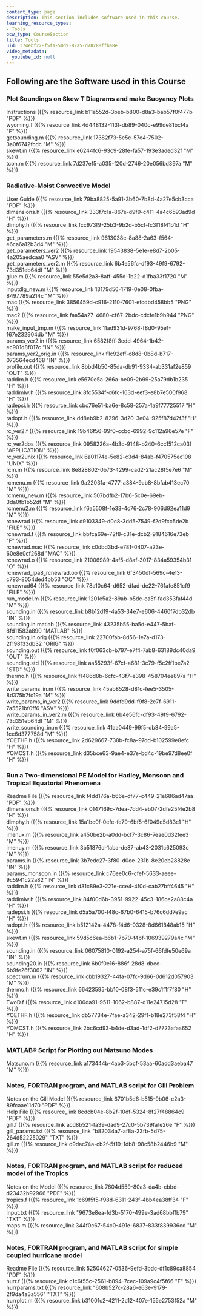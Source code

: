 ```yaml
---
content_type: page
description: This section includes software used in this course.
learning_resource_types:
- Tools
ocw_type: CourseSection
title: Tools
uid: 374ebf22-f5f1-50d9-82a5-d78288ffba8e
video_metadata:
  youtube_id: null
---
```


Following are the Software used in this Course
----------------------------------------------

### Plot Soundings on Skew T Diagrams and make Buoyancy Plots

Instructions ({{% resource_link b11e552d-3beb-b800-d8a3-bab57f0f477b "PDF" %}})  
wyoming.f ({{% resource_link 4d448132-113f-db89-040c-e99de81bcf4a "F" %}})  
getsounding.m ({{% resource_link 17382f73-5e5c-57e4-7502-3a0f6742fcdc "M" %}})  
skewt.m ({{% resource_link e6244fc6-93c9-28fe-fa57-193e3aded32f "M" %}})  
tcon.m ({{% resource_link 7d237ef5-a035-f20d-2746-20e056bd397a "M" %}})

### Radiative-Moist Convective Model

User Guide ({{% resource_link 79ba8825-5a91-3b60-7b8d-4a27e5cb3cca "PDF" %}})  
dimensions.h ({{% resource_link 333f7c1a-867e-d9f9-c411-4a4c6593ad9d "H" %}})  
dimphy.h ({{% resource_link fcc973f9-25b3-9b2d-b5cf-fc3f18f41b1d "H" %}})  
get\_parameters.m ({{% resource_link 9613038e-8a88-2a63-f564-e6ca6a12b3d4 "M" %}})  
get\_parameters\_ver2 ({{% resource_link 19543838-5e1e-e8d7-2b05-4a205aedcaa0 "ASV" %}})  
get\_parameters\_ver2.m ({{% resource_link 6b4e56fc-df93-49f9-6792-73d351eb64df "M" %}})  
glue.m ({{% resource_link 55e5d2a3-8aff-455d-1b22-d1fba33f1720 "M" %}})  
inputdlg\_new.m ({{% resource_link 13179d56-1719-0e08-0fba-8497789a214c "M" %}})  
mac ({{% resource_link 3856459d-c916-2110-7601-efcdbd458bb5 "PNG" %}})  
mac2 ({{% resource_link faa54a27-4680-cf67-2bdc-cdcfe1b9b944 "PNG" %}})  
make\_input\_tmp.m ({{% resource_link 11ad931d-9768-f8d0-95e1-167e232904db "M" %}})  
params\_ver2.in ({{% resource_link 6582f8ff-3edd-4964-1b42-ec901d8f017c "IN" %}})  
params\_ver2\_orig.in ({{% resource_link f1c92eff-c8d8-0b8d-b717-073564ecd468 "IN" %}})  
profile.out ({{% resource_link 8bbd4b50-85da-db91-9334-ab331af2e859 "OUT" %}})  
raddim.h ({{% resource_link e5670e5a-266a-be09-2b99-25a79db1b235 "H" %}})  
raddimlw.h ({{% resource_link 8fc5534f-c6fc-163d-eef3-e8b7e500f968 "H" %}})  
radepsi.h ({{% resource_link cbc76e51-ba6e-8c58-257a-1a9f77725517 "H" %}})  
radopt.h ({{% resource_link dd8eb9b2-8296-3d20-3e04-925f87d42f3f "H" %}})  
rc\_ver2.f ({{% resource_link 19b46f56-99f0-ccbd-6992-9c112a96e57e "F" %}})  
rc\_ver2dos ({{% resource_link 0958226a-4b3c-9148-b240-6cc1512ca03f "APPLICATION" %}})  
rc\_ver2unix ({{% resource_link 6a01174e-5e82-c3d4-84ab-f470575ec108 "UNIX" %}})  
rcm.m ({{% resource_link 8e828802-0b73-4299-cad2-21ac28f5e7e6 "M" %}})  
rcmenu.m ({{% resource_link 9a22031a-4777-a384-9ab8-8bfab413ec70 "M" %}})  
rcmenu\_new.m ({{% resource_link 507bdfb2-17b6-5c0e-69eb-3da0fb1b52df "M" %}})  
rcmenu2.m ({{% resource_link f6a5508f-1e33-4c76-2c78-906d92ea11d9 "M" %}})  
rcnewrad ({{% resource_link d9103349-d0c8-3dd5-7549-f2d9fcc5de2b "FILE" %}})  
rcnewrad.f ({{% resource_link bbfca69e-72f8-c31e-dcb2-9184616e73eb "F" %}})  
rcnewrad.mac ({{% resource_link c0dbd3bd-e781-0407-a23e-60e8e0cf268d "MAC" %}})  
rcnewrad.o ({{% resource_link 21006989-4af5-d8af-3017-834a59354b31 "O" %}})  
rcnewrad\_ipa8\_rcnewrad.oo ({{% resource_link 6f3450df-569c-4e13-c793-8054ded4bb53 "OO" %}})  
rcnewrad64 ({{% resource_link 78a10c64-d652-dfad-de22-761afe851cf9 "FILE" %}})  
run\_model.m ({{% resource_link 1201e5a2-89ab-b5dc-ca5f-fad353faf44d "M" %}})  
sounding.in ({{% resource_link b8b12d19-4a53-34e7-e606-4460f7db32db "IN" %}})  
sounding.in.matlab ({{% resource_link 43235b55-ba5d-e447-5baf-8fd11583a890 "MATLAB" %}})  
sounding.in.orig ({{% resource_link 22700fab-8d56-1e7a-d173-2f198f33db32 "ORIG" %}})  
sounding.out ({{% resource_link f0f063cb-b797-e7f4-7ab8-63189dc40da9 "OUT" %}})  
sounding.std ({{% resource_link aa55293f-67cf-a681-3c79-f5c2ff1be7a2 "STD" %}})  
thermo.h ({{% resource_link f1486d8b-6cfc-43f7-e398-458704ee897a "H" %}})  
write\_params\_in.m ({{% resource_link 45ab8528-d81c-fee5-3505-8d375b7fc19a "M" %}})  
write\_params\_in\_ver2 ({{% resource_link 9ddfd9dd-f9f8-2c7f-6911-7a5521bf0ff6 "ASV" %}})  
write\_params\_in\_ver2.m ({{% resource_link 6b4e56fc-df93-49f9-6792-73d351eb64df "M" %}})  
write\_sounding\_in.m ({{% resource_link 41aa0449-99f5-db84-99a5-1ce6d377758d "M" %}})  
YOETHF.h ({{% resource_link 2d629667-738b-fc8a-97dd-b102599e8efc "H" %}})  
YOMCST.h ({{% resource_link d35bce63-9ae4-e37e-bd4c-19be97d8ee0f "H" %}})

### Run a Two-dimensional PE Model for Hadley, Monsoon and Tropical Equatorial Phenomena

Readme File ({{% resource_link f4dd176a-b66e-df77-c449-21e686ad47aa "PDF" %}})  
dimensions.h ({{% resource_link 0147169c-7dea-7dd4-eb07-2dfe25f4e2b8 "H" %}})  
dimphy.h ({{% resource_link 15a1bc0f-0efe-fe79-6bf5-6f049d5d83c1 "H" %}})  
imenux.m ({{% resource_link a450be2b-a0dd-bcf7-3c86-7eae0d32fee3 "M" %}})  
imenuy.m ({{% resource_link 3b51876d-1aba-de87-ab43-2031c625093c "M" %}})  
params.in ({{% resource_link 3b7edc27-3f80-d0ce-231b-8e20eb28828e "IN" %}})  
params\_monsoon.in ({{% resource_link c76ee0c6-cfef-5633-aeee-9c5941c22a82 "IN" %}})  
raddim.h ({{% resource_link d31c89e3-221e-cce4-4f0d-cab27bff4645 "H" %}})  
raddimlw.h ({{% resource_link 84f00d6b-3951-9922-45c3-186ce2a88c4a "H" %}})  
radepsi.h ({{% resource_link d5a5a700-f48c-67b0-6415-b76c6dd7e9ac "H" %}})  
radopt.h ({{% resource_link b512142a-4478-f4d6-0328-8d661848ab15 "H" %}})  
skewt.m ({{% resource_link 59d5c6ea-b6b1-7b70-f4bf-106939279a4c "M" %}})  
sounding.in ({{% resource_link 06075810-0192-a254-a75f-66fdfe50e69a "IN" %}})  
sounding20.in ({{% resource_link 6b0f0e16-886f-28d8-dbec-6b9fe26f3062 "IN" %}})  
spectrum.m ({{% resource_link cbb19327-44fa-07fc-9d66-0d612d057903 "M" %}})  
thermo.h ({{% resource_link 66423595-bb10-08f3-511c-e39c1f1f7f80 "H" %}})  
TwoD.f ({{% resource_link d100da91-9511-1062-b887-d11e24715d28 "F" %}})  
YOETHF.h ({{% resource_link db57734e-7fae-a342-29f1-b18e273f58f4 "H" %}})  
YOMCST.h ({{% resource_link 2bc6cd93-b4de-d3ad-1df2-d7723afaa652 "H" %}})

### MATLAB® Script for Plotting out Matsuno Modes

Matsuno.m ({{% resource_link a173444b-4ab3-5bcf-53aa-60add3aeba47 "M" %}})

### Notes, FORTRAN program, and MATLAB script for Gill Problem

Notes on the Gill Model ({{% resource_link 6701b5d6-b515-9b06-c2a3-89fcaae11d70 "PDF" %}})  
Help File ({{% resource_link 8cdcb04e-8b2f-10df-5324-8f27f48864c9 "PDF" %}})  
gill.f ({{% resource_link acd8b521-fa39-dad9-27c0-5b739fa1e26e "F" %}})  
gill\_params.txt ({{% resource_link "b82034a7-af8a-23fb-5d75-264d52225029" "TXT" %}})  
gill.m ({{% resource_link d9dac74a-cb2f-5f19-1db8-98c58b2446b9 "M" %}})

### Notes, FORTRAN program, and MATLAB script for reduced model of the Tropics

Notes on the Model ({{% resource_link 7604d559-80a3-da4b-cbbd-d23432b92966 "PDF" %}})  
tropics.f ({{% resource_link 1c69f5f5-f98d-6311-243f-4bb4ea38ff34 "F" %}})  
input.txt ({{% resource_link "9673e8ea-fd3b-5170-499e-3ad68bbffb79" "TXT" %}})  
maps.m ({{% resource_link 344f0c67-54c0-491e-6837-833f839936cd "M" %}})

### Notes, FORTRAN program, and MATLAB script for simple coupled hurricane model

Readme File ({{% resource_link 52504627-0536-9efd-3bdc-df1c89ca8854 "PDF" %}})  
hurr.f ({{% resource_link c1c6f55c-2561-b894-7cec-109a9c4f5f66 "F" %}})  
hurrparams.txt ({{% resource_link "608b527c-28a6-e63e-9179-2f9da4a3a556" "TXT" %}})  
hurrplot.m ({{% resource_link b31001c2-4211-2c12-407e-155e2753f52a "M" %}})